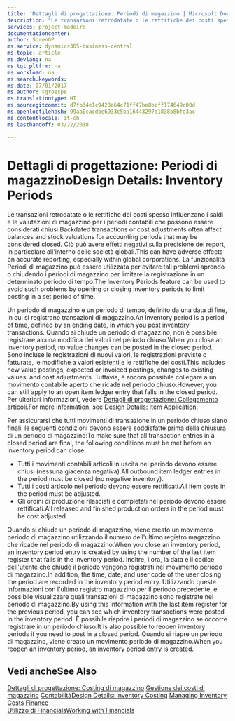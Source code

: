 ```yaml
---
title: 'Dettagli di progettazione: Periodi di magazzino | Microsoft Docs'
description: "Le transazioni retrodatate o le rettifiche dei costi spesso influenzano i saldi e le valutazioni di magazzino per i periodi contabili che possono essere considerati chiusi. Ciò può avere effetti negativi sulla precisione dei report, in particolare all'interno delle società globali. La funzionalità Periodi di magazzino può essere utilizzata per evitare tali problemi aprendo o chiudendo i periodi di magazzino per limitare la registrazione in un determinato periodo di tempo."
services: project-madeira
documentationcenter: 
author: SorenGP
ms.service: dynamics365-business-central
ms.topic: article
ms.devlang: na
ms.tgt_pltfrm: na
ms.workload: na
ms.search.keywords: 
ms.date: 07/01/2017
ms.author: sgroespe
ms.translationtype: HT
ms.sourcegitcommit: d7fb34e1c9428a64c71ff47be8bcff174649c00d
ms.openlocfilehash: 99aa0cacdbe6933c5ba16443297d1838b8bfd3ac
ms.contentlocale: it-ch
ms.lasthandoff: 03/22/2018

---
```

# <a name="design-details-inventory-periods"></a><span data-ttu-id="0f524-105">Dettagli di progettazione: Periodi di magazzino</span><span class="sxs-lookup"><span data-stu-id="0f524-105">Design Details: Inventory Periods</span></span>
<span data-ttu-id="0f524-106">Le transazioni retrodatate o le rettifiche dei costi spesso influenzano i saldi e le valutazioni di magazzino per i periodi contabili che possono essere considerati chiusi.</span><span class="sxs-lookup"><span data-stu-id="0f524-106">Backdated transactions or cost adjustments often affect balances and stock valuations for accounting periods that may be considered closed.</span></span> <span data-ttu-id="0f524-107">Ciò può avere effetti negativi sulla precisione dei report, in particolare all'interno delle società globali.</span><span class="sxs-lookup"><span data-stu-id="0f524-107">This can have adverse effects on accurate reporting, especially within global corporations.</span></span> <span data-ttu-id="0f524-108">La funzionalità Periodi di magazzino può essere utilizzata per evitare tali problemi aprendo o chiudendo i periodi di magazzino per limitare la registrazione in un determinato periodo di tempo.</span><span class="sxs-lookup"><span data-stu-id="0f524-108">The Inventory Periods feature can be used to avoid such problems by opening or closing inventory periods to limit posting in a set period of time.</span></span>  

 <span data-ttu-id="0f524-109">Un periodo di magazzino è un periodo di tempo, definito da una data di fine, in cui si registrano transazioni di magazzino.</span><span class="sxs-lookup"><span data-stu-id="0f524-109">An inventory period is a period of time, defined by an ending date, in which you post inventory transactions.</span></span> <span data-ttu-id="0f524-110">Quando si chiude un periodo di magazzino, non è possibile registrare alcuna modifica dei valori nel periodo chiuso.</span><span class="sxs-lookup"><span data-stu-id="0f524-110">When you close an inventory period, no value changes can be posted in the closed period.</span></span> <span data-ttu-id="0f524-111">Sono incluse le registrazioni di nuovi valori, le registrazioni previste o fatturate, le modifiche a valori esistenti e le rettifiche dei costi.</span><span class="sxs-lookup"><span data-stu-id="0f524-111">This includes new value postings, expected or invoiced postings, changes to existing values, and cost adjustments.</span></span> <span data-ttu-id="0f524-112">Tuttavia, è ancora possibile collegare a un movimento contabile aperto che ricade nel periodo chiuso.</span><span class="sxs-lookup"><span data-stu-id="0f524-112">However, you can still apply to an open item ledger entry that falls in the closed period.</span></span> <span data-ttu-id="0f524-113">Per ulteriori informazioni, vedere [Dettagli di progettazione: Collegamento articoli](design-details-item-application.md).</span><span class="sxs-lookup"><span data-stu-id="0f524-113">For more information, see [Design Details: Item Application](design-details-item-application.md).</span></span>  

 <span data-ttu-id="0f524-114">Per assicurarsi che tutti movimenti di transazione in un periodo chiuso siano finali, le seguenti condizioni devono essere soddisfatte prima della chiusura di un periodo di magazzino:</span><span class="sxs-lookup"><span data-stu-id="0f524-114">To make sure that all transaction entries in a closed period are final, the following conditions must be met before an inventory period can close:</span></span>  

-   <span data-ttu-id="0f524-115">Tutti i movimenti contabili articoli in uscita nel periodo devono essere chiusi (nessuna giacenza negativa).</span><span class="sxs-lookup"><span data-stu-id="0f524-115">All outbound item ledger entries in the period must be closed (no negative inventory).</span></span>  
-   <span data-ttu-id="0f524-116">Tutti i costi articolo nel periodo devono essere rettificati.</span><span class="sxs-lookup"><span data-stu-id="0f524-116">All item costs in the period must be adjusted.</span></span>  
-   <span data-ttu-id="0f524-117">Gli ordini di produzione rilasciati e completati nel periodo devono essere rettificati.</span><span class="sxs-lookup"><span data-stu-id="0f524-117">All released and finished production orders in the period must be cost adjusted.</span></span>  

 <span data-ttu-id="0f524-118">Quando si chiude un periodo di magazzino, viene creato un movimento periodo di magazzino utilizzando il numero dell'ultimo registro magazzino che ricade nel periodo di magazzino.</span><span class="sxs-lookup"><span data-stu-id="0f524-118">When you close an inventory period, an inventory period entry is created by using the number of the last item register that falls in the inventory period.</span></span> <span data-ttu-id="0f524-119">Inoltre, l'ora, la data e il codice dell'utente che chiude il periodo vengono registrati nel movimento periodo di magazzino.</span><span class="sxs-lookup"><span data-stu-id="0f524-119">In addition, the time, date, and user code of the user closing the period are recorded in the inventory period entry.</span></span> <span data-ttu-id="0f524-120">Utilizzando queste informazioni con l'ultimo registro magazzino per il periodo precedente, è possibile visualizzare quali transazioni di magazzino sono registrate nel periodo di magazzino.</span><span class="sxs-lookup"><span data-stu-id="0f524-120">By using this information with the last item register for the previous period, you can see which inventory transactions were posted in the inventory period.</span></span> <span data-ttu-id="0f524-121">È possibile riaprire i periodi di magazzino se occorre registrare in un periodo chiuso.</span><span class="sxs-lookup"><span data-stu-id="0f524-121">It is also possible to reopen inventory periods if you need to post in a closed period.</span></span> <span data-ttu-id="0f524-122">Quando si riapre un periodo di magazzino, viene creato un movimento periodo di magazzino.</span><span class="sxs-lookup"><span data-stu-id="0f524-122">When you reopen an inventory period, an inventory period entry is created.</span></span>  

## <a name="see-also"></a><span data-ttu-id="0f524-123">Vedi anche</span><span class="sxs-lookup"><span data-stu-id="0f524-123">See Also</span></span>  
 <span data-ttu-id="0f524-124">[Dettagli di progettazione: Costing di magazzino](design-details-inventory-costing.md) [Gestione dei costi di magazzino](finance-manage-inventory-costs.md) [Contabilità](finance.md)</span><span class="sxs-lookup"><span data-stu-id="0f524-124">[Design Details: Inventory Costing](design-details-inventory-costing.md) [Managing Inventory Costs](finance-manage-inventory-costs.md) [Finance](finance.md)</span></span>  
 [<span data-ttu-id="0f524-125">Utilizzo di Financials</span><span class="sxs-lookup"><span data-stu-id="0f524-125">Working with Financials</span></span>](ui-work-product.md)

